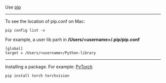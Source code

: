 Use <a href="https://pip.pypa.io/en/stable/">pip</a> 

<hr>

To see the location of pip.conf on Mac:

```
pip config list -v
```

For example, a user lib parh in **/Users/\<username\>/.pip/pip.conf**
  
```
[global]
target = /Users/<username>/Python-library
```

<hr>

Installing a package. For example: <a href="https://pytorch.org/">PyTorch</a>

```
pip install torch torchvision
```
